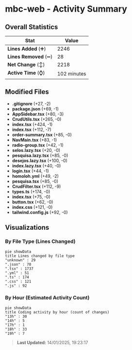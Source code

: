 # mbc-web - Activity Summary 

## Overall Statistics

| Stat                   | Value                                                             |
| ---------------------- | ----------------------------------------------------------------- |
| **Lines Added** (➕)   | 2246                                          |
| **Lines Removed** (➖) | 28                                        |
| **Net Change** (↕)    | 2218                |
| **Active Time** (⌚)   | 102 minutes |


## Modified Files
- **.gitignore** (+27, -2)
- **package.json** (+69, -1)
- **AppSidebar.tsx** (+80, -3)
- **CrudUtils.tsx** (+265, -0)
- **index.tsx** (+424, -1)
- **index.tsx** (+112, -7)
- **order-summary.tsx** (+85, -0)
- **NavMain.tsx** (+83, -1)
- **radio-group.tsx** (+42, -1)
- **selos.lazy.tsx** (+20, -0)
- **pesquisa.lazy.tsx** (+85, -0)
- **desejos.lazy.tsx** (+100, -0)
- **index.lazy.tsx** (+40, -0)
- **login.tsx** (+44, -1)
- **homoloh.yml** (+49, -2)
- **pesquisa.tsx** (+85, -0)
- **CrudFilter.tsx** (+112, -9)
- **types.ts** (+174, -0)
- **index.tsx** (+75, -0)
- **button.tsx** (+62, -0)
- **index.css** (+121, -0)
- **tailwind.config.js** (+92, -0)

## Visualizations

### By File Type (Lines Changed)

```mermaid
pie showData
title Lines changed by file type
"unknown" : 29
".json" : 70
".tsx" : 1737
".yml" : 51
".ts" : 174
".css" : 121
".js" : 92
```

### By Hour (Estimated Activity Count)

```mermaid
pie showData
title Coding activity by hour (count of changes)
"13h" : 30
"14h" : 5
"17h" : 1
"18h" : 33
"19h" : 7
```


> **Last Updated:** 14/01/2025, 19:23:17